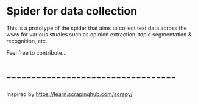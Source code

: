 # Spider for data collection

This is a prototype of the spider that aims to collect text data across the www for various studies such as opinion extraction, topic segmentation & recognition, etc. 

Feel free to contribute...

# ----------------------------------

Inspired by https://learn.scrapinghub.com/scrapy/
